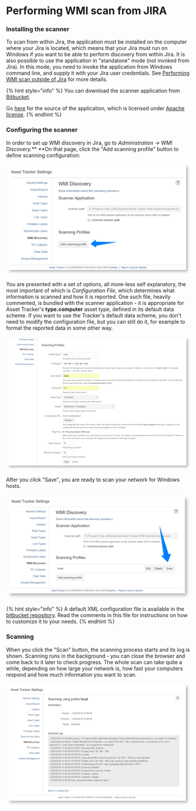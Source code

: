 # Performing WMI scan from JIRA

### Installing the scanner

To scan from within Jira, the application must be installed on the computer where your Jira is located, which means that your Jira must run on Windows if you want to be able to perform discovery from within Jira. It is also possible to use the application in "standalone" mode \(not invoked from Jira\). In this mode, you need to invoke the application from Windows command line, and supply it with your Jira user credentials. See [Performing WMI scan outside of Jira](performing-wmi-scan-outside-of-jira.md) for more details.

{% hint style="info" %}
You can download the scanner application from [Bitbucket](https://bitbucket.org/spartez/ephor-scanners/downloads).

Go [here](https://bitbucket.org/spartez/ephor-scanners) for the source of the application, which is licensed under [Apache license](http://www.apache.org/licenses/LICENSE-2.0).
{% endhint %}

### Configuring the scanner

In order to set up WMI discovery in Jira, go to _Administration → WMI Discovery._** **On that page, click the "Add scanning profile" button to define scanning configuration:

![](../../../../.gitbook/assets/image%20%2819%29.png)

You are presented with a set of options, all more-less self explanatory, the most important of which is _Configuration File_, which determines what information is scanned and how it is reported. One such file, heavily commented, is bundled with the scanner application - it is appropriate for Asset Tracker's **type.computer** asset type, defined in its default data scheme. If you want to use the Tracker's default data scheme, you don't need to modify the configuration file, but you can still do it, for example to format the reported data in some other way.

![](../../../../.gitbook/assets/image%20%2825%29.png)

After you click "Save", you are ready to scan your network for Windows hosts.

![](../../../../.gitbook/assets/image%20%2852%29.png)

{% hint style="info" %}
A default XML configuration file is available in the [bitbucket repository](https://bitbucket.org/spartez/ephor-scanners/raw/214b8976d0eed672d0b6fbac1e786598f8fbb974/windows/commandline/default_wmi_config.xml). Read the comments in this file for instructions on how to customize it to your needs.
{% endhint %}

### Scanning

When you click the "Scan" button, the scanning process starts and its log is shown. Scanning runs in the background - you can close the browser and come back to it later to check progress. The whole scan can take quite a while, depending on how large your network is, how fast your computers respond and how much information you want to scan.

![](../../../../.gitbook/assets/image%20%289%29.png)

